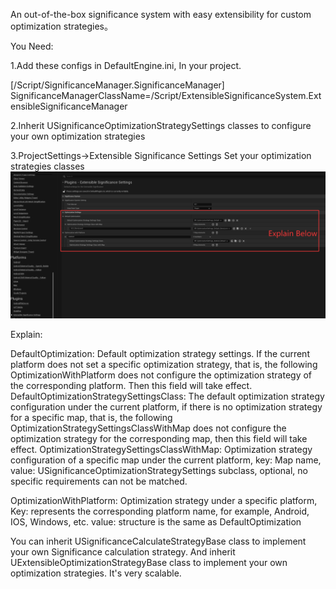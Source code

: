 An out-of-the-box significance system with easy extensibility for custom optimization strategies。

You Need:

1.Add these configs in DefaultEngine.ini, In your project.

[/Script/SignificanceManager.SignificanceManager]
SignificanceManagerClassName=/Script/ExtensibleSignificanceSystem.ExtensibleSignificanceManager

2.Inherit USignificanceOptimizationStrategySettings classes to configure your own optimization strategies

3.ProjectSettings->Extensible Significance Settings Set your optimization strategies classes
![alt text](image.png)

Explain:

DefaultOptimization: Default optimization strategy settings. If the current platform does not set a specific optimization strategy, that is, the following OptimizationWithPlatform does not configure the optimization strategy of the corresponding platform. Then this field will take effect.
DefaultOptimizationStrategySettingsClass: The default optimization strategy configuration under the current platform, if there is no optimization strategy for a specific map, that is, the following OptimizationStrategySettingsClassWithMap does not configure the optimization strategy for the corresponding map, then this field will take effect.
OptimizationStrategySettingsClassWithMap: Optimization strategy configuration of a specific map under the current platform, key: Map name, value: USignificanceOptimizationStrategySettings subclass, optional, no specific requirements can not be matched.

OptimizationWithPlatform: Optimization strategy under a specific platform, Key: represents the corresponding platform name, for example, Android, IOS, Windows, etc. value: structure is the same as DefaultOptimization


You can inherit USignificanceCalculateStrategyBase class to implement your own Significance calculation strategy. And inherit UExtensibleOptimizationStrategyBase class to implement your own optimization strategies. It's very scalable.